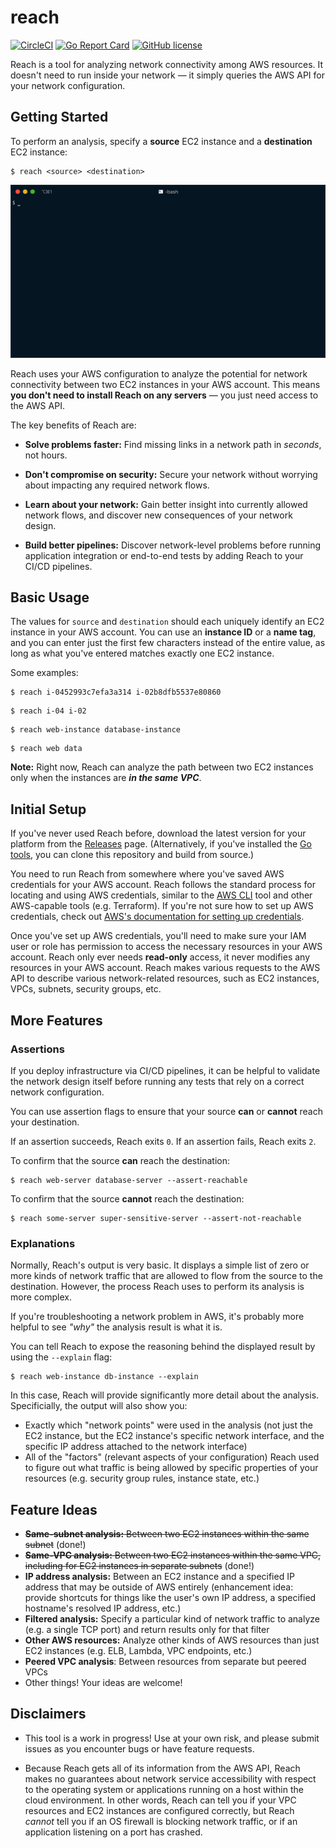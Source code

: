 # reach

[![CircleCI](https://circleci.com/gh/luhring/reach.svg?style=svg)](https://circleci.com/gh/luhring/reach)
[![Go Report Card](https://goreportcard.com/badge/github.com/luhring/reach)](https://goreportcard.com/report/github.com/luhring/reach)
[![GitHub license](https://img.shields.io/badge/license-MIT-blue.svg)](https://github.com/luhring/reach/blob/master/LICENSE)

Reach is a tool for analyzing network connectivity among AWS resources. It doesn't need to run inside your network — it simply queries the AWS API for your network configuration.

## Getting Started

To perform an analysis, specify a **source** EC2 instance and a **destination** EC2 instance:

```Text
$ reach <source> <destination>
```

![Image](.data/reach-demo.gif)

Reach uses your AWS configuration to analyze the potential for network connectivity between two EC2 instances in your AWS account. This means **you don't need to install Reach on any servers** — you just need access to the AWS API.

The key benefits of Reach are:

- **Solve problems faster:** Find missing links in a network path in _seconds_, not hours.

- **Don't compromise on security:** Secure your network without worrying about impacting any required network flows.

- **Learn about your network:** Gain better insight into currently allowed network flows, and discover new consequences of your network design.

- **Build better pipelines:** Discover network-level problems before running application integration or end-to-end tests by adding Reach to your CI/CD pipelines.

## Basic Usage

The values for `source` and `destination` should each uniquely identify an EC2 instance in your AWS account. You can use an **instance ID** or a **name tag**, and you can enter just the first few characters instead of the entire value, as long as what you've entered matches exactly one EC2 instance.

Some examples:

```Text
$ reach i-0452993c7efa3a314 i-02b8dfb5537e80860
```

```Text
$ reach i-04 i-02
```

```Text
$ reach web-instance database-instance
```

```Text
$ reach web data
```

**Note:** Right now, Reach can analyze the path between two EC2 instances only when the instances are **_in the same VPC_**.

## Initial Setup

If you've never used Reach before, download the latest version for your platform from the [Releases](https://github.com/luhring/reach/releases) page. (Alternatively, if you've installed the [Go tools](https://golang.org/dl/), you can clone this repository and build from source.)

You need to run Reach from somewhere where you've saved AWS credentials for your AWS account. Reach follows the standard process for locating and using AWS credentials, similar to the [AWS CLI](https://docs.aws.amazon.com/cli/latest/userguide/cli-chap-welcome.html) tool and other AWS-capable tools (e.g. Terraform). If you're not sure how to set up AWS credentials, check out [AWS's documentation for setting up credentials](https://docs.aws.amazon.com/cli/latest/userguide/cli-chap-configure.html).

Once you've set up AWS credentials, you'll need to make sure your IAM user or role has permission to access the necessary resources in your AWS account. Reach only ever needs **read-only** access, it never modifies any resources in your AWS account. Reach makes various requests to the AWS API to describe various network-related resources, such as EC2 instances, VPCs, subnets, security groups, etc.

## More Features

### Assertions

If you deploy infrastructure via CI/CD pipelines, it can be helpful to validate the network design itself before running any tests that rely on a correct network configuration.

You can use assertion flags to ensure that your source **can** or **cannot** reach your destination.

If an assertion succeeds, Reach exits  `0`. If an assertion fails, Reach exits `2`.

To confirm that the source **can** reach the destination:

```Text
$ reach web-server database-server --assert-reachable
```

To confirm that the source **cannot** reach the destination:

```Text
$ reach some-server super-sensitive-server --assert-not-reachable
```

### Explanations

Normally, Reach's output is very basic. It displays a simple list of zero or more kinds of network traffic that are allowed to flow from the source to the destination. However, the process Reach uses to perform its analysis is more complex.

If you're troubleshooting a network problem in AWS, it's probably more helpful to see _"why"_ the analysis result is what it is.

You can tell Reach to expose the reasoning behind the displayed result by using the `--explain` flag:

```Text
$ reach web-instance db-instance --explain
```

In this case, Reach will provide significantly more detail about the analysis. Specificially, the output will also show you:

- Exactly which "network points" were used in the analysis (not just the EC2 instance, but the EC2 instance's specific network interface, and the specific IP address attached to the network interface)
- All of the "factors" (relevant aspects of your configuration) Reach used to figure out what traffic is being allowed by specific properties of your resources (e.g. security group rules, instance state, etc.)

## Feature Ideas

- ~~**Same-subnet analysis:** Between two EC2 instances within the same subnet~~ (done!)
- ~~**Same-VPC analysis:** Between two EC2 instances within the same VPC, including for EC2 instances in separate subnets~~ (done!)
- **IP address analysis:** Between an EC2 instance and a specified IP address that may be outside of AWS entirely (enhancement idea: provide shortcuts for things like the user's own IP address, a specified hostname's resolved IP address, etc.)
- **Filtered analysis:** Specify a particular kind of network traffic to analyze (e.g. a single TCP port) and return results only for that filter
- **Other AWS resources:** Analyze other kinds of AWS resources than just EC2 instances (e.g. ELB, Lambda, VPC endpoints, etc.)
- **Peered VPC analysis**: Between resources from separate but peered VPCs
- Other things! Your ideas are welcome!

## Disclaimers

- This tool is a work in progress! Use at your own risk, and please submit issues as you encounter bugs or have feature requests.

- Because Reach gets all of its information from the AWS API, Reach makes no guarantees about network service accessibility with respect to the operating system or applications running on a host within the cloud environment. In other words, Reach can tell you if your VPC resources and EC2 instances are configured correctly, but Reach _cannot_ tell you if an OS firewall is blocking network traffic, or if an application listening on a port has crashed.
